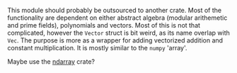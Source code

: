 This module should probably be outsourced to another crate.
Most of the functionality are dependent on either abstract algebra (modular arithemetic and prime fields),
polynomials and vectors. Most of this is not that complicated, however the `Vector` struct is bit weird,
as its name overlap with `Vec`. The purpose is more as a wrapper for adding vectorized addition and constant multiplication.
It is mostly similar to the `numpy` 'array'.

Maybe use the [ndarray](https://crates.io/crates/ndarray) crate?
